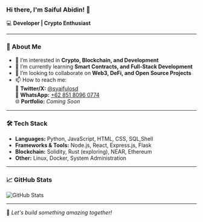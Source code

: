 ### Hi there, I'm Saiful Abidin! 👋

💻 **Developer | Crypto Enthusiast**  

---

### 🚀 About Me
- 👀 I’m interested in **Crypto, Blockchain, and Development**
- 🌱 I’m currently learning **Smart Contracts, and Full-Stack Development**
- 💞️ I’m looking to collaborate on **Web3, DeFi, and Open Source Projects**
- 📫 How to reach me:  
  📩 **Twitter/X:** [@syaifulosd](https://twitter.com/syaifulosd)  
  📱 **WhatsApp:** [+62 851 8096 0774](https://wa.me/6285180960774)  
  🌐 **Portfolio:** *Coming Soon*

---

### 🛠 Tech Stack
- **Languages:** Python, JavaScript, HTML, CSS, SQL,Shell
- **Frameworks & Tools:** Node.js, React, Express.js, Flask
- **Blockchain:** Solidity, Rust (exploring), NEAR, Ethereum
- **Other:** Linux, Docker, System Administration

---

### 📈 GitHub Stats
![GitHub Stats](https://github-readme-stats.vercel.app/api?username=saifulabidin&show_icons=true&theme=radical)

---

🚀 *Let's build something amazing together!*
